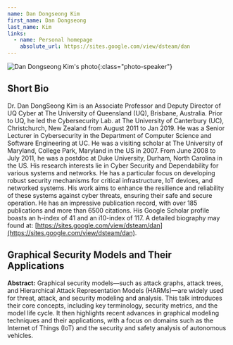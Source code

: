 ```yaml
---
name: Dan Dongseong Kim
first_name: Dan Dongseong
last_name: Kim 
links:
  - name: Personal homepage
    absolute_url: https://sites.google.com/view/dsteam/dan
---
```


![Dan Dongseong Kim's photo](../../assets/img/people/dankim.jpg){:class="photo-speaker"}


## Short Bio

Dr. Dan DongSeong Kim is an Associate Professor and Deputy Director of UQ Cyber at The University of Queensland (UQ), Brisbane, Australia. Prior to UQ, he led the Cybersecurity Lab. at The University of Canterbury (UC), Christchurch, New Zealand from August 2011 to Jan 2019. He was a Senior Lecturer in Cybersecurity in the Department of Computer Science and Software Engineering at UC. He was a visiting scholar at The University of Maryland, College Park, Maryland in the US in 2007. From June 2008 to July 2011, he was a postdoc at Duke University, Durham, North Carolina in the US. His research interests lie in Cyber Security and Dependability for various systems and networks. He has a particular focus on developing robust security mechanisms for critical infrastructure, IoT devices, and networked systems. His work aims to enhance the resilience and reliability of these systems against cyber threats, ensuring their safe and secure operation. He has an impressive publication record, with over 185 publications and more than 6500 citations. His Google Scholar profile boasts an h-index of 41 and an i10-index of 117. A detailed biography may found at: [https://sites.google.com/view/dsteam/dan](https://sites.google.com/view/dsteam/dan).


## Graphical Security Models and Their Applications

__Abstract:__
Graphical security models—such as attack graphs, attack trees, and Hierarchical Attack Representation Models (HARMs)—are widely used for threat, attack, and security modeling and analysis. This talk introduces their core concepts, including key terminology, security metrics, and the model life cycle. It then highlights recent advances in graphical modeling techniques and their applications, with a focus on domains such as the Internet of Things (IoT) and the security and safety analysis of autonomous vehicles.
